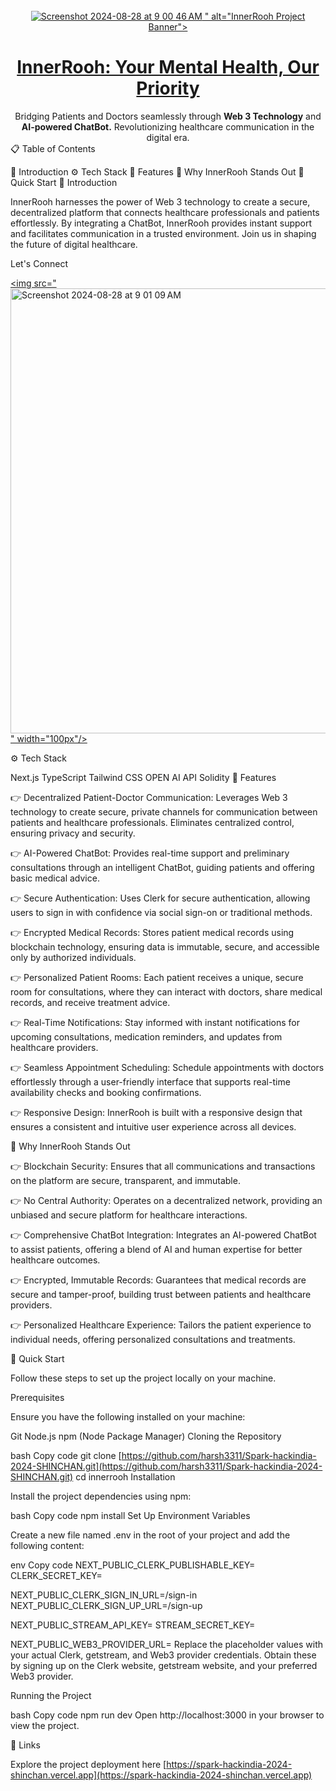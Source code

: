 <div align="center"> <br /> <a href="https://spark-hackindia-2024-shinchan.vercel.app)/" target="_blank"> <img src="<img width="1461" alt="Screenshot 2024-08-28 at 9 00 46 AM" src="https://github.com/user-attachments/assets/007a115f-ef08-4484-ad93-41a10675d07d">
" alt="InnerRooh Project Banner"> </a> <br />
<a href="[https://innerrooh.link](https://spark-hackindia-2024-shinchan.vercel.app)/"><h1 align="center">InnerRooh: Your Mental Health, Our Priority</h1></a>

<div align="center"> Bridging Patients and Doctors seamlessly through <b>Web 3 Technology</b> and <b>AI-powered ChatBot.</b> Revolutionizing healthcare communication in the digital era. </div> </div>
📋 <a name="table">Table of Contents</a>

🤖 Introduction
⚙️ Tech Stack
🔋 Features
🌟 Why InnerRooh Stands Out
🤸 Quick Start
<a name="introduction">🤖 Introduction</a>

InnerRooh harnesses the power of Web 3 technology to create a secure, decentralized platform that connects healthcare professionals and patients effortlessly. By integrating a ChatBot, InnerRooh provides instant support and facilitates communication in a trusted environment. Join us in shaping the future of digital healthcare.

Let's Connect

<a href="https://linkedin.com/in/harsh3311" target="_blank"><img src="<img width="712" alt="Screenshot 2024-08-28 at 9 01 09 AM" src="https://github.com/user-attachments/assets/e1aa6533-e2ea-43ee-988e-19b0d589997b">
" width="100px"/></a>

<a name="tech-stack">⚙️ Tech Stack</a>

Next.js
TypeScript
Tailwind CSS
OPEN AI API
Solidity
<a name="features">🔋 Features</a>

👉 Decentralized Patient-Doctor Communication: Leverages Web 3 technology to create secure, private channels for communication between patients and healthcare professionals. Eliminates centralized control, ensuring privacy and security.

👉 AI-Powered ChatBot: Provides real-time support and preliminary consultations through an intelligent ChatBot, guiding patients and offering basic medical advice.

👉 Secure Authentication: Uses Clerk for secure authentication, allowing users to sign in with confidence via social sign-on or traditional methods.

👉 Encrypted Medical Records: Stores patient medical records using blockchain technology, ensuring data is immutable, secure, and accessible only by authorized individuals.

👉 Personalized Patient Rooms: Each patient receives a unique, secure room for consultations, where they can interact with doctors, share medical records, and receive treatment advice.

👉 Real-Time Notifications: Stay informed with instant notifications for upcoming consultations, medication reminders, and updates from healthcare providers.

👉 Seamless Appointment Scheduling: Schedule appointments with doctors effortlessly through a user-friendly interface that supports real-time availability checks and booking confirmations.

👉 Responsive Design: InnerRooh is built with a responsive design that ensures a consistent and intuitive user experience across all devices.

<a name="why">🌟 Why InnerRooh Stands Out</a>

👉 Blockchain Security: Ensures that all communications and transactions on the platform are secure, transparent, and immutable.

👉 No Central Authority: Operates on a decentralized network, providing an unbiased and secure platform for healthcare interactions.

👉 Comprehensive ChatBot Integration: Integrates an AI-powered ChatBot to assist patients, offering a blend of AI and human expertise for better healthcare outcomes.

👉 Encrypted, Immutable Records: Guarantees that medical records are secure and tamper-proof, building trust between patients and healthcare providers.

👉 Personalized Healthcare Experience: Tailors the patient experience to individual needs, offering personalized consultations and treatments.

<a name="quick-start">🤸 Quick Start</a>

Follow these steps to set up the project locally on your machine.

Prerequisites

Ensure you have the following installed on your machine:

Git
Node.js
npm (Node Package Manager)
Cloning the Repository

bash
Copy code
git clone [https://github.com/harsh3311/Spark-hackindia-2024-SHINCHAN.git](https://github.com/harsh3311/Spark-hackindia-2024-SHINCHAN.git)
cd innerrooh
Installation

Install the project dependencies using npm:

bash
Copy code
npm install
Set Up Environment Variables

Create a new file named .env in the root of your project and add the following content:

env
Copy code
NEXT_PUBLIC_CLERK_PUBLISHABLE_KEY=
CLERK_SECRET_KEY=

NEXT_PUBLIC_CLERK_SIGN_IN_URL=/sign-in
NEXT_PUBLIC_CLERK_SIGN_UP_URL=/sign-up

NEXT_PUBLIC_STREAM_API_KEY=
STREAM_SECRET_KEY=

NEXT_PUBLIC_WEB3_PROVIDER_URL=
Replace the placeholder values with your actual Clerk, getstream, and Web3 provider credentials. Obtain these by signing up on the Clerk website, getstream website, and your preferred Web3 provider.

Running the Project

bash
Copy code
npm run dev
Open http://localhost:3000 in your browser to view the project.

<a name="links">🔗 Links</a>

Explore the project deployment here [https://spark-hackindia-2024-shinchan.vercel.app](https://spark-hackindia-2024-shinchan.vercel.app)

